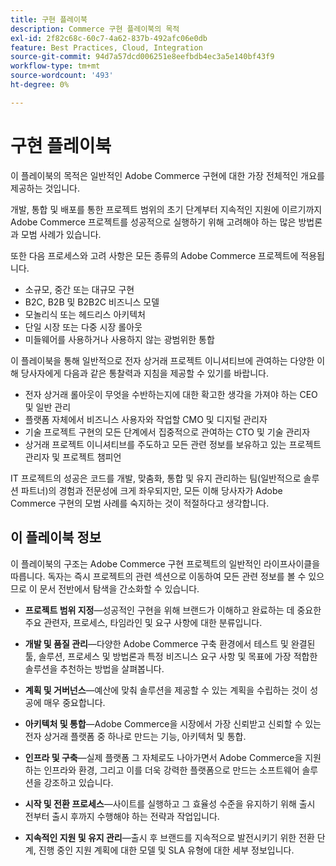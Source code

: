 ```yaml
---
title: 구현 플레이북
description: Commerce 구현 플레이북의 목적
exl-id: 2f82c68c-60c7-4a62-837b-492afc06e0db
feature: Best Practices, Cloud, Integration
source-git-commit: 94d7a57dcd006251e8eefbdb4ec3a5e140bf43f9
workflow-type: tm+mt
source-wordcount: '493'
ht-degree: 0%

---
```


# 구현 플레이북

이 플레이북의 목적은 일반적인 Adobe Commerce 구현에 대한 가장 전체적인 개요를 제공하는 것입니다.

개발, 통합 및 배포를 통한 프로젝트 범위의 초기 단계부터 지속적인 지원에 이르기까지 Adobe Commerce 프로젝트를 성공적으로 실행하기 위해 고려해야 하는 많은 방법론과 모범 사례가 있습니다.

또한 다음 프로세스와 고려 사항은 모든 종류의 Adobe Commerce 프로젝트에 적용됩니다.

- 소규모, 중간 또는 대규모 구현
- B2C, B2B 및 B2B2C 비즈니스 모델
- 모놀리식 또는 헤드리스 아키텍처
- 단일 시장 또는 다중 시장 롤아웃
- 미들웨어를 사용하거나 사용하지 않는 광범위한 통합

이 플레이북을 통해 일반적으로 전자 상거래 프로젝트 이니셔티브에 관여하는 다양한 이해 당사자에게 다음과 같은 통찰력과 지침을 제공할 수 있기를 바랍니다.

- 전자 상거래 롤아웃이 무엇을 수반하는지에 대한 확고한 생각을 가져야 하는 CEO 및 일반 관리
- 플랫폼 자체에서 비즈니스 사용자와 작업할 CMO 및 디지털 관리자
- 기술 프로젝트 구현의 모든 단계에서 집중적으로 관여하는 CTO 및 기술 관리자
- 상거래 프로젝트 이니셔티브를 주도하고 모든 관련 정보를 보유하고 있는 프로젝트 관리자 및 프로젝트 챔피언

IT 프로젝트의 성공은 코드를 개발, 맞춤화, 통합 및 유지 관리하는 팀(일반적으로 솔루션 파트너)의 경험과 전문성에 크게 좌우되지만, 모든 이해 당사자가 Adobe Commerce 구현의 모범 사례를 숙지하는 것이 적절하다고 생각합니다.

## 이 플레이북 정보

이 플레이북의 구조는 Adobe Commerce 구현 프로젝트의 일반적인 라이프사이클을 따릅니다. 독자는 즉시 프로젝트의 관련 섹션으로 이동하여 모든 관련 정보를 볼 수 있으므로 이 문서 전반에서 탐색을 간소화할 수 있습니다.

- **프로젝트 범위 지정**—성공적인 구현을 위해 브랜드가 이해하고 완료하는 데 중요한 주요 관련자, 프로세스, 타임라인 및 요구 사항에 대한 분류입니다.

- **개발 및 품질 관리**—다양한 Adobe Commerce 구축 환경에서 테스트 및 완결된 툴, 솔루션, 프로세스 및 방법론과 특정 비즈니스 요구 사항 및 목표에 가장 적합한 솔루션을 추천하는 방법을 살펴봅니다.

- **계획 및 거버넌스**—예산에 맞춰 솔루션을 제공할 수 있는 계획을 수립하는 것이 성공에 매우 중요합니다.

- **아키텍처 및 통합**—Adobe Commerce을 시장에서 가장 신뢰받고 신뢰할 수 있는 전자 상거래 플랫폼 중 하나로 만드는 기능, 아키텍처 및 통합.

- **인프라 및 구축**—실제 플랫폼 그 자체로도 나아가면서 Adobe Commerce을 지원하는 인프라와 환경, 그리고 이를 더욱 강력한 플랫폼으로 만드는 소프트웨어 솔루션을 강조하고 있습니다.

- **시작 및 전환 프로세스**—사이트를 실행하고 그 효율성 수준을 유지하기 위해 출시 전부터 출시 후까지 수행해야 하는 전략과 작업입니다.

- **지속적인 지원 및 유지 관리**—출시 후 브랜드를 지속적으로 발전시키기 위한 전환 단계, 진행 중인 지원 계획에 대한 모델 및 SLA 유형에 대한 세부 정보입니다.

